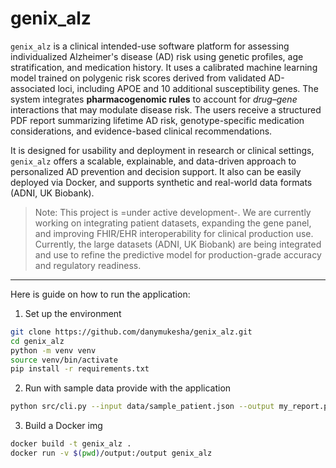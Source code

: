 # genix_alz

`genix_alz` is a clinical intended-use software platform for assessing individualized Alzheimer's disease (AD) risk 
using genetic profiles, age stratification, and medication history. It uses a calibrated machine learning model trained 
on polygenic risk scores derived from validated AD-associated loci, including APOE and 10 additional susceptibility genes. 
The system integrates **pharmacogenomic rules** to account for *drug–gene* interactions that may modulate disease risk. 
The users receive a structured PDF report summarizing lifetime AD risk, genotype-specific medication considerations, 
and evidence-based clinical recommendations. 

It is designed for usability and deployment in research or clinical settings, `genix_alz` offers a scalable, 
explainable, and data-driven approach to personalized AD prevention and decision support. 
It also can be easily deployed via Docker, and supports synthetic and real-world data formats (ADNI, UK Biobank).


> Note: This project is =under active development-. We are currently working on integrating patient datasets, 
> expanding the gene panel, and improving FHIR/EHR interoperability for clinical production use.
> Currently, the large datasets (ADNI, UK Biobank) are being integrated and use to refine the predictive model
> for production-grade accuracy and regulatory readiness.
----
Here is guide on how to run the application:
1. Set up the environment
```sh
git clone https://github.com/danymukesha/genix_alz.git
cd genix_alz
python -m venv venv
source venv/bin/activate
pip install -r requirements.txt
```
2. Run with sample data provide with the application
```sh
python src/cli.py --input data/sample_patient.json --output my_report.pdf
```
3. Build a Docker img
```sh
docker build -t genix_alz .
docker run -v $(pwd)/output:/output genix_alz
```
